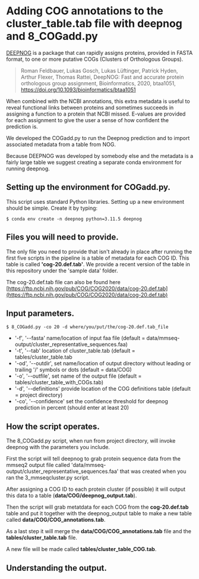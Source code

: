 # Adding COG annotations to the cluster_table.tab file with deepnog and 8_COGadd.py #

[DEEPNOG](https://github.com/univieCUBE/deepnog) is a package that can rapidly assigns proteins, provided in FASTA format, to one or more putative COGs (Clusters of Orthologous Groups).

>Roman Feldbauer, Lukas Gosch, Lukas Lüftinger, Patrick Hyden, Arthur Flexer, Thomas Rattei, DeepNOG: Fast and accurate protein orthologous group assignment, Bioinformatics, 2020, btaa1051, https://doi.org/10.1093/bioinformatics/btaa1051

When combined with the NCBI annotations, this extra metadata is useful to reveal functional links between proteins and sometimes succeeds in assigning a function to a protein that NCBI missed.  E-values are provided for each assignment to give the user a sense of how confident the prediction is.

We developed the COGadd.py to run the Deepnog prediction and to import associated metadata from a table from NOG. 

Because DEEPNOG was developed by somebody else and the metadata is a fairly large table we suggest creating a separate conda environment for running deepnog.

## Setting up the environment for COGadd.py. ##

This script uses standard Python libraries.  Setting up a new environment should be simple.  Create it by typing:

`$ conda env create -n deepnog python=3.11.5 deepnog`


## Files you will need to provide. ##
The only file you need to provide that isn't already in place after running the first five scripts in the pipeline is a table of metadata for each COG ID.  This table is called **'cog-20.def.tab'**.  We provide a recent version of the table in this repository under the 'sample data' folder.  

The cog-20.def.tab file can also be found here [https://ftp.ncbi.nih.gov/pub/COG/COG2020/data/cog-20.def.tab](https://ftp.ncbi.nih.gov/pub/COG/COG2020/data/cog-20.def.tab)


## Input parameters. ##

`$ 8_COGadd.py -co 20 -d where/you/put/the/cog-20.def.tab_file`


- '-f', '--fasta'    name/location of input faa file (default = data/mmseq-output/cluster_representative_sequences.faa)
- '-t', '--tab'    location of cluster_table.tab (default = tables/cluster_table.tab
- '-od', '--outdir',    set name/location of output directory without leading or trailing '/' symbols or dots (default = data/COG)
- '-o', '--outfile',    set name of the output file (default = tables/cluster_table_with_COGs.tab)
- '-d', '--definitions'    provide location of the COG definitions table (default = project directory)
- '-co', '--confidence'    set the confidence threshold for deepnog prediction in percent (should enter at least 20)


## How the script operates. ##
The 8_COGadd.py script, when run from project directory, will invoke deepnog with the parameters you include.  

First the script will tell deepnog to grab protein sequence data from the mmseq2 output file called 'data/mmseq-output/cluster_representative_sequences.faa' that was created when you ran the 3_mmseqcluster.py script.  

After assigning a COG ID to each protein cluster (if possible) it will output this data to a table (**data/COG/deepnog_output.tab**). 

Then the script will grab metatdata for each COG from the **cog-20.def.tab** table and put it together with the deepnog_output table to make a new table called **data/COG/COG_annotations.tab**.

As a last step it will merge the **data/COG/COG_annotations.tab** file and the **tables/cluster_table.tab** file.  

A new file will be made called **tables/cluster_table_COG.tab**.  


## Understanding the output. ##
